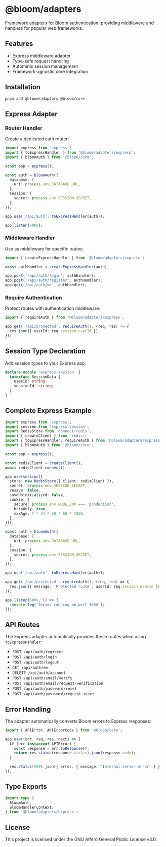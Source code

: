 # @bloom/adapters

Framework adapters for Bloom authentication, providing middleware and handlers for popular web frameworks.

## Features

- Express middleware adapter
- Type-safe request handling
- Automatic session management
- Framework-agnostic core integration

## Installation

```bash
pnpm add @bloom/adapters @bloom/core
```

## Express Adapter

### Router Handler

Create a dedicated auth router:

```typescript
import express from 'express';
import { toExpressHandler } from '@bloom/adapters/express';
import { bloomAuth } from '@bloom/core';

const app = express();

const auth = bloomAuth({
  database: {
    uri: process.env.DATABASE_URL,
  },
  session: {
    secret: process.env.SESSION_SECRET,
  },
});

app.use('/api/auth', toExpressHandler(auth));

app.listen(5000);
```

### Middleware Handler

Use as middleware for specific routes:

```typescript
import { createExpressHandler } from '@bloom/adapters/express';

const authHandler = createExpressHandler(auth);

app.post('/api/auth/login', authHandler);
app.post('/api/auth/register', authHandler);
app.get('/api/auth/me', authHandler);
```

### Require Authentication

Protect routes with authentication middleware:

```typescript
import { requireAuth } from '@bloom/adapters/express';

app.get('/api/protected', requireAuth(), (req, res) => {
  res.json({ userId: req.session.userId });
});
```

## Session Type Declaration

Add session types to your Express app:

```typescript
declare module 'express-session' {
  interface SessionData {
    userId: string;
    sessionId: string;
  }
}
```

## Complete Express Example

```typescript
import express from 'express';
import session from 'express-session';
import RedisStore from 'connect-redis';
import { createClient } from 'redis';
import { toExpressHandler, requireAuth } from '@bloom/adapters/express';
import { bloomAuth } from '@bloom/core';

const app = express();

const redisClient = createClient();
await redisClient.connect();

app.use(session({
  store: new RedisStore({ client: redisClient }),
  secret: process.env.SESSION_SECRET,
  resave: false,
  saveUninitialized: false,
  cookie: {
    secure: process.env.NODE_ENV === 'production',
    httpOnly: true,
    maxAge: 7 * 24 * 60 * 60 * 1000,
  },
}));

const auth = bloomAuth({
  database: {
    uri: process.env.DATABASE_URL,
  },
  session: {
    secret: process.env.SESSION_SECRET,
  },
});

app.use('/api/auth', toExpressHandler(auth));

app.get('/api/protected', requireAuth(), (req, res) => {
  res.json({ message: 'Protected route', userId: req.session.userId });
});

app.listen(5000, () => {
  console.log('Server running on port 5000');
});
```

## API Routes

The Express adapter automatically provides these routes when using `toExpressHandler`:

- `POST /api/auth/register`
- `POST /api/auth/login`
- `POST /api/auth/logout`
- `GET /api/auth/me`
- `DELETE /api/auth/account`
- `POST /api/auth/email/verify`
- `POST /api/auth/email/request-verification`
- `POST /api/auth/password/reset`
- `POST /api/auth/password/request-reset`

## Error Handling

The adapter automatically converts Bloom errors to Express responses:

```typescript
import { APIError, APIErrorCode } from '@bloom/core';

app.use((err, req, res, next) => {
  if (err instanceof APIError) {
    const response = err.toResponse();
    return res.status(response.status).json(response.body);
  }

  res.status(500).json({ error: { message: 'Internal server error' } });
});
```

## Type Exports

```typescript
import type {
  BloomAuth,
  BloomHandlerContext,
} from '@bloom/adapters/express';
```

## License

This project is licensed under the GNU Affero General Public License v3.0.
